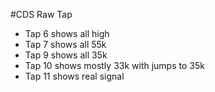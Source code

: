 #CDS Raw Tap

- Tap 6 shows all high
- Tap 7 shows all 55k
- Tap 9 shows all 35k
- Tap 10 shows mostly 33k with jumps to 35k
- Tap 11 shows real signal
